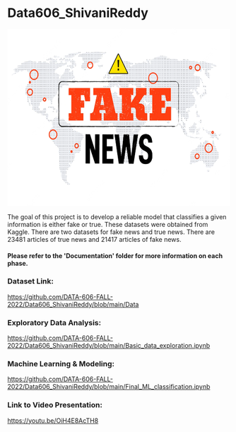 # Data606_ShivaniReddy

<img src="Images/fake-news.webp" width="900" height="400">

The goal of this project is to develop a reliable model that classifies a given information is either fake or true. These datasets were obtained from Kaggle. There are two datasets for fake news and true news. There are 23481 articles of true news and 21417 articles of fake news.

#### Please refer to the 'Documentation' folder for more information on each phase.

### Dataset Link:
https://github.com/DATA-606-FALL-2022/Data606_ShivaniReddy/blob/main/Data

### Exploratory Data Analysis:
https://github.com/DATA-606-FALL-2022/Data606_ShivaniReddy/blob/main/Basic_data_exploration.ipynb

### Machine Learning & Modeling:
https://github.com/DATA-606-FALL-2022/Data606_ShivaniReddy/blob/main/Final_ML_classification.ipynb

### Link to Video Presentation:
https://youtu.be/OiH4E8AcTH8


